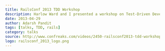 ```yaml
---
title: RailsConf 2013 TDD Workshop
description: Harlow Ward and I presented a workshop on Test-Driven Development
date: 2013-04-29
author: Adarsh Pandit
tags: [talks, TDD, rails]
category: talks
source: http://www.confreaks.com/videos/2450-railsconf2013-tdd-workshop-outward-in-development-unit-tests-and-fixture-data
logo: railsconf_2013_logo.png
---
```

